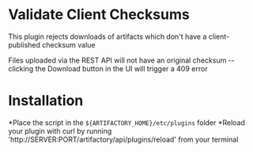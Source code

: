 Validate Client Checksums
=======================================

This plugin rejects downloads of artifacts which don't have a client-published checksum value 

Files uploaded via the REST API will not have an original checksum -- clicking the Download button in the UI will trigger a 409 error

Installation
=======================================

*Place the script in the `${ARTIFACTORY_HOME}/etc/plugins` folder
*Reload your plugin with curl by running 'http://SERVER:PORT/artifactory/api/plugins/reload' from your terminal